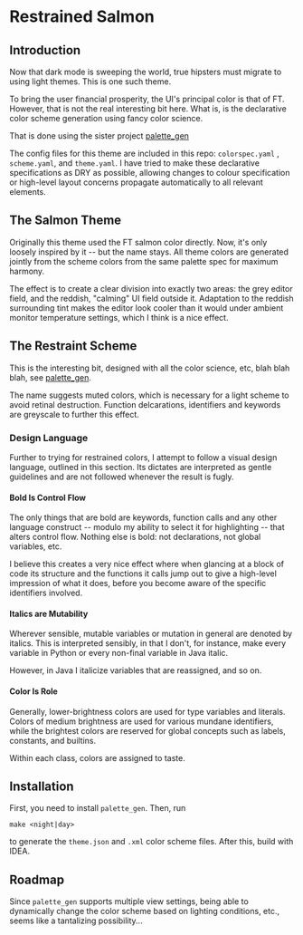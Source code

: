 # Restrained Salmon

## Introduction

Now that dark mode is sweeping the world, true hipsters must migrate to using
light themes. This is one such theme.

To bring the user financial prosperity, the UI's principal color is that of FT.
However, that is not the real interesting bit here. What is, is the declarative
color scheme generation using fancy color science.

That is done using the sister
project [palette_gen](https://github.com/qdbp/palette_gen)

The config files for this theme are included in this repo: `colorspec.yaml`
, `scheme.yaml`, and `theme.yaml`. I have tried to make these declarative
specifications as DRY as possible, allowing changes to colour specification or
high-level layout concerns propagate automatically to all relevant elements.

## The Salmon Theme

Originally this theme used the FT salmon color directly. Now, it's only loosely
inspired by it -- but the name stays. All theme colors are generated jointly
from the scheme colors from the same palette spec for maximum harmony.

The effect is to create a clear division into exactly two areas: the grey editor
field, and the reddish, "calming" UI field outside it. Adaptation to the reddish
surrounding tint makes the editor look cooler than it would under ambient
monitor temperature settings, which I think is a nice effect.

## The Restraint Scheme

This is the interesting bit, designed with all the color science, etc, blah blah
blah, see
[palette_gen](https://github.com/qdbp/palette_gen).

The name suggests muted colors, which is necessary for a light scheme to avoid
retinal destruction. Function delcarations, identifiers and keywords are
greyscale to further this effect.

### Design Language

Further to trying for restrained colors, I attempt to follow a visual design
language, outlined in this section. Its dictates are interpreted as gentle
guidelines and are not followed whenever the result is fugly.

#### Bold Is Control Flow

The only things that are bold are keywords, function calls and any other
language construct -- modulo my ability to select it for highlighting -- that
alters control flow. Nothing else is bold: not declarations, not global
variables, etc.

I believe this creates a very nice effect where when glancing at a block of code
its structure and the functions it calls jump out to give a high-level
impression of what it does, before you become aware of the specific identifiers
involved.

#### Italics are Mutability

Wherever sensible, mutable variables or mutation in general are denoted by
italics. This is interpreted sensibly, in that I don't, for instance, make every
variable in Python or every non-final variable in Java italic.

However, in Java I italicize variables that are reassigned, and so on.

#### Color Is Role

Generally, lower-brightness colors are used for type variables and literals.
Colors of medium brightness are used for various mundane identifiers, while the
brightest colors are reserved for global concepts such as labels, constants, and
builtins.

Within each class, colors are assigned to taste.

## Installation

First, you need to install `palette_gen`. Then, run

```
make <night|day>
```

to generate the `theme.json` and `.xml` color scheme files. After this, build
with IDEA.

## Roadmap

Since `palette_gen` supports multiple view settings, being able to dynamically
change the color scheme based on lighting conditions, etc., seems like a
tantalizing possibility...
